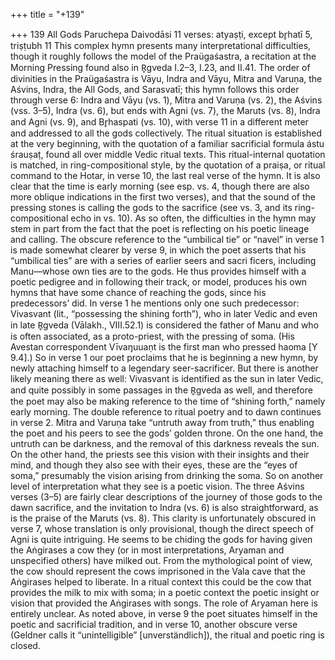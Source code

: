+++
title = "+139"

+++
139
All Gods
Paruchepa Daivodāsi
11 verses: atyaṣṭi, except br̥hatī 5, triṣṭubh 11
This complex hymn presents many interpretational difficulties, though it roughly  follows the model of the Praügaśastra, a recitation at the Morning Pressing found  also in R̥gveda I.2–3, I.23, and II.41. The order of divinities in the Praügaśastra  is Vāyu, Indra and Vāyu, Mitra and Varuṇa, the Aśvins, Indra, the All Gods, and  Sarasvatī; this hymn follows this order through verse 6:  Indra and Vāyu (vs. 1),  Mitra and Varuṇa (vs. 2), the Aśvins (vss. 3–5), Indra (vs. 6), but ends with Agni (vs.  7), the Maruts (vs. 8), Indra and Agni (vs. 9), and Br̥haspati (vs. 10), with verse 11  in a different meter and addressed to all the gods collectively.
The ritual situation is established at the very beginning, with the quotation  of a familiar sacrificial formula ástu śrauṣaṭ, found all over middle Vedic ritual  texts. This ritual-internal quotation is matched, in ring-compositional style, by the  quotation of a praiṣa, or ritual command to the Hotar, in verse 10, the last real  verse of the hymn. It is also clear that the time is early morning (see esp. vs. 4,  though there are also more oblique indications in the first two verses), and that the  sound of the pressing stones is calling the gods to the sacrifice (see vs. 3, and its  ring-compositional echo in vs. 10).
As so often, the difficulties in the hymn may stem in part from the fact that the  poet is reflecting on his poetic lineage and calling. The obscure reference to the  “umbilical tie” or “navel” in verse 1 is made somewhat clearer by verse 9, in which  the poet asserts that his “umbilical ties” are with a series of earlier seers and sacri
ficers, including Manu—whose own ties are to the gods. He thus provides himself  with a poetic pedigree and in following their track, or model, produces his own  hymns that have some chance of reaching the gods, since his predecessors’ did.  In verse 1 he mentions only one such predecessor: Vivasvant (lit., “possessing the shining forth”), who in later Vedic and even in late R̥gveda (Vālakh., VIII.52.1) is  considered the father of Manu and who is often associated, as a proto-priest, with  the pressing of soma. (His Avestan correspondent Vīvaŋuuaṇt is the first man who  pressed haoma [Y 9.4].) So in verse 1 our poet proclaims that he is beginning a new  hymn, by newly attaching himself to a legendary seer-sacrificer. But there is another  likely meaning there as well: Vivasvant is identified as the sun in later Vedic, and  quite possibly in some passages in the R̥gveda as well, and therefore the poet may  also be making reference to the time of “shining forth,” namely early morning.
The double reference to ritual poetry and to dawn continues in verse 2. Mitra  and Varuṇa take “untruth away from truth,” thus enabling the poet and his peers  to see the gods’ golden throne. On the one hand, the untruth can be darkness, and  the removal of this darkness reveals the sun. On the other hand, the priests see this  vision with their insights and their mind, and though they also see with their eyes,  these are the “eyes of soma,” presumably the vision arising from drinking the soma.  So on another level of interpretation what they see is a poetic vision.
The three Aśvins verses (3–5) are fairly clear descriptions of the journey of those  gods to the dawn sacrifice, and the invitation to Indra (vs. 6) is also straightforward,  as is the praise of the Maruts (vs. 8). This clarity is unfortunately obscured in verse  7, whose translation is only provisional, though the direct speech of Agni is quite  intriguing. He seems to be chiding the gods for having given the Aṅgirases a cow  they (or in most interpretations, Aryaman and unspecified others) have milked out.  From the mythological point of view, the cow should represent the cows imprisoned  in the Vala cave that the Aṅgirases helped to liberate. In a ritual context this could  be the cow that provides the milk to mix with soma; in a poetic context the poetic  insight or vision that provided the Aṅgirases with songs. The role of Aryaman here  is entirely unclear.
As noted above, in verse 9 the poet situates himself in the poetic and sacrificial  tradition, and in verse 10, another obscure verse (Geldner calls it “unintelligible”  [unverständlich]), the ritual and poetic ring is closed.